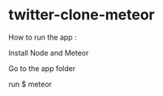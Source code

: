 # twitter-clone-meteor

How to run the app : 

Install Node and Meteor

Go to the app folder 

run $ meteor
